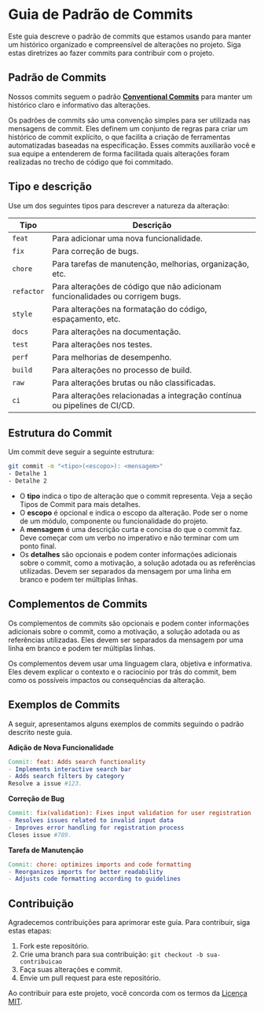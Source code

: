# Guia de Padrão de Commits

Este guia descreve o padrão de commits que estamos usando para manter um histórico organizado e compreensível de alterações no projeto. Siga estas diretrizes ao fazer commits para contribuir com o projeto.

## Padrão de Commits

Nossos commits seguem o padrão **[Conventional Commits](https://www.conventionalcommits.org/pt-br)** para manter um histórico claro e informativo das alterações.

Os padrões de commits são uma convenção simples para ser utilizada nas mensagens de commit. Eles definem um conjunto de regras para criar um histórico de commit explícito, o que facilita a criação de ferramentas automatizadas baseadas na especificação. Esses commits auxiliarão você e sua equipe a entenderem de forma facilitada quais alterações foram realizadas no trecho de código que foi commitado.


## Tipo e descrição

Use um dos seguintes tipos para descrever a natureza da alteração:

| Tipo     | Descrição                                                |
|----------|---------------------------------------------------------|
| `feat`   | Para adicionar uma nova funcionalidade.                  |
| `fix`    | Para correção de bugs.                                   |
| `chore`  | Para tarefas de manutenção, melhorias, organização, etc. |
| `refactor` | Para alterações de código que não adicionam funcionalidades ou corrigem bugs. |
| `style`  | Para alterações na formatação do código, espaçamento, etc. |
| `docs`   | Para alterações na documentação.                         |
| `test`   | Para alterações nos testes.                              |
| `perf`   | Para melhorias de desempenho.                           |
| `build`  | Para alterações no processo de build.                    |
| `raw`    | Para alterações brutas ou não classificadas.             |
| `ci`     | Para alterações relacionadas a integração contínua ou pipelines de CI/CD. |



## Estrutura do Commit

Um commit deve seguir a seguinte estrutura:

```bash
git commit -m "<tipo>(<escopo>): <mensagem>"
- Detalhe 1
- Detalhe 2
```

- O **tipo** indica o tipo de alteração que o commit representa. Veja a seção Tipos de Commit para mais detalhes.
- O **escopo** é opcional e indica o escopo da alteração. Pode ser o nome de um módulo, componente ou funcionalidade do projeto.
- A **mensagem** é uma descrição curta e concisa do que o commit faz. Deve começar com um verbo no imperativo e não terminar com um ponto final.
- Os **detalhes** são opcionais e podem conter informações adicionais sobre o commit, como a motivação, a solução adotada ou as referências utilizadas. Devem ser separados da mensagem por uma linha em branco e podem ter múltiplas linhas.

## Complementos de Commits

Os complementos de commits são opcionais e podem conter informações adicionais sobre o commit, como a motivação, a solução adotada ou as referências utilizadas. Eles devem ser separados da mensagem por uma linha em branco e podem ter múltiplas linhas.

Os complementos devem usar uma linguagem clara, objetiva e informativa. Eles devem explicar o contexto e o raciocínio por trás do commit, bem como os possíveis impactos ou consequências da alteração.

## Exemplos de Commits

A seguir, apresentamos alguns exemplos de commits seguindo o padrão descrito neste guia.

**Adição de Nova Funcionalidade**

```makefile
Commit: feat: Adds search functionality
- Implements interactive search bar
- Adds search filters by category
Resolve a issue #123.
```

**Correção de Bug**

```makefile
Commit: fix(validation): Fixes input validation for user registration
- Resolves issues related to invalid input data
- Improves error handling for registration process
Closes issue #789.
```

**Tarefa de Manutenção**

```makefile
Commit: chore: optimizes imports and code formatting
- Reorganizes imports for better readability
- Adjusts code formatting according to guidelines
```

## Contribuição

Agradecemos contribuições para aprimorar este guia. Para contribuir, siga estas etapas:

1. Fork este repositório.
2. Crie uma branch para sua contribuição: `git checkout -b sua-contribuicao`
3. Faça suas alterações e commit.
4. Envie um pull request para este repositório.

Ao contribuir para este projeto, você concorda com os termos da [Licença MIT](./LICENSE).
